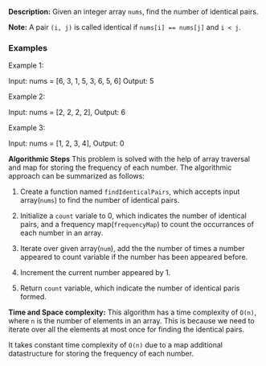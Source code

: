 **Description:**
Given an integer array `nums`, find the number of identical pairs. 

**Note:** A pair `(i, j)` is called identical if `nums[i] == nums[j]` and `i < j`.

### Examples
Example 1:

Input: nums = [6, 3, 1, 5, 3, 6, 5, 6]
Output: 5

Example 2:

Input: nums = [2, 2, 2, 2],
Output: 6

Example 3:

Input: nums = [1, 2, 3, 4],
Output: 0

**Algorithmic Steps**
This problem is solved with the help of array traversal and map for storing the frequency of each number. The algorithmic approach can be summarized as follows:

1. Create a function named `findIdenticalPairs`, which accepts input array(`nums`) to find the number of identical pairs.
   
2. Initialize a `count` variale to 0, which indicates the number of identical pairs, and a frequency map(`frequencyMap`) to count the occurrances of each number in an array.
   
3. Iterate over given array(`num`), add the the number of times a number appeared to count variable if the number has been appeared before.

4. Increment the current number appeared by 1.
   
5. Return `count` variable, which indicate the number of identical paris formed.

**Time and Space complexity:**
This algorithm has a time complexity of `O(n)`, where `n` is the number of elements in an array. This is because we need to iterate over all the elements at most once for finding the identical pairs.
 
It takes constant time complexity of `O(n)` due to a map additional datastructure for storing the frequency of each number.